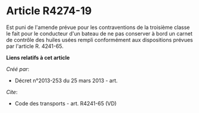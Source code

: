 # Article R4274-19

Est puni de l'amende prévue pour les contraventions de la troisième classe le fait pour le conducteur d'un bateau de ne pas
conserver à bord un carnet de contrôle des huiles usées rempli conformément aux dispositions prévues par l'article R.
4241-65.

**Liens relatifs à cet article**

_Créé par_:

  - Décret n°2013-253 du 25 mars 2013 - art.

_Cite_:

  - Code des transports - art. R4241-65 (VD)
